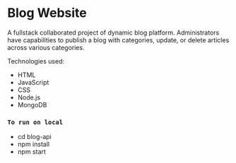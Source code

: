 # Blog Website

A fullstack collaborated project of dynamic blog platform. Administrators have capabilities to publish a blog with categories, update, or delete articles across various categories. 

Technologies used:

* HTML
* JavaScript
* CSS
* Node.js
* MongoDB

### `To run on local`

* cd blog-api
* npm install
* npm start

